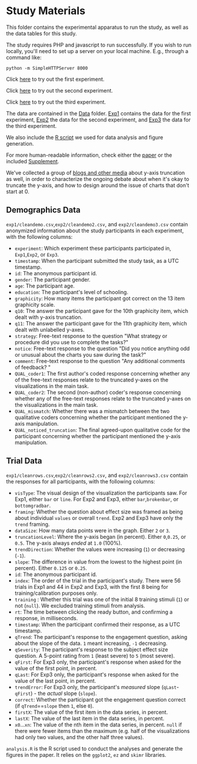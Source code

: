 # Study Materials
This folder contains the experimental apparatus to run the study, as well as the data tables for this study.

The study requires PHP and javascript to run successfully.
If you wish to run locally, you'll need to set up a server on your local machine. E.g., through a command like:
```
python -m SimpleHTTPServer 8000
````

Click [here](consent.html?exp=exp1) to try out the first experiment.

Click [here](consent.html?exp=exp2) to try out the second experiment.

Click [here](consent.html?exp=exp3) to try out the third experiment.

The data are contained in the [Data](data/) folder.
[Exp1](data/exp1) contains the data for the first experiment, [Exp2](data/exp2) the data for the second experiment, and [Exp3](data/exp3) the data for the third experiment.

We also include the [R script](data/analysis.R) we used for data analysis and figure generation.

For more human-readable information, check either the [paper](https://arxiv.org/abs/1907.02035) or the included [Supplement](Supplemental.pdf).

We've collected a group of [blogs and other media](blogs.csv) about y-axis truncation as well, in order to characterize the ongoing debate about when it's okay to truncate the y-axis, and how to design around the issue of charts that don't start at 0.

## Demographics Data
`exp1/cleandemo.csv`,`exp2/cleandemo2.csv`, and `exp2/cleandemo3.csv` contain anonymized information about the study participants in each experiment, with the following columns:
* `experiment`: Which experiment these participants participated in, `Exp1`,`Exp2`, or `Exp3`.
* `timestamp`: When the participant submitted the study task, as a UTC timestamp.
* `id`: The anonymous participant id.
* `gender`: The participant gender.
* `age`: The participant age.
* `education`: The participant's level of schooling.
* `graphicity`: How many items the participant got correct on the 13 item graphicity scale.
* `q10`: The answer the participant gave for the 10th graphicity item, which dealt with y-axis truncation.
* `q11`: The answer the participant gave for the 11th graphicity item, which dealt with unlabelled y-axes.
* `strategy`: Free-text response to the question "What strategy or procedure did you use to complete the tasks?"
* `notice`: Free-text response to the question "Did you notice anything odd or unusual about the charts you saw during the task?"
* `comment`: Free-text response to the question "Any additional comments of feedback? "
* `QUAL_coder1`: The first author's coded response concerning whether any of the free-text responses relate to the truncated y-axes on the visualizations in the main task.
* `QUAL_coder2`: The second (non-author) coder's response concerning whether any of the free-text responses relate to the truncated y-axes on the visualizations in the main task.
* `QUAL_mismatch`: Whether there was a mismatch between the two qualitative coders concerning whether the participant mentioned the y-axis manipulation.
* `QUAL_noticed_truncation`: The final agreed-upon qualitative code for the participant concerning whether the participant mentioned the y-axis manipulation.

## Trial Data
`exp1/cleanrows.csv`,`exp2/cleanrows2.csv`, and `exp2/cleanrows3.csv` contain the responses for all participants, with the following columns:

* `visType`: The visual design of the visualization the participants saw. For Exp1, either `bar` or `line`. For Exp2 and Exp3, either `bar`,`brokenbar`, or `bottomgradbar`.
* `framing`: Whether the question about effect size was framed as being about individual `values` or overall `trend`. Exp2 and Exp3 have only the `trend` framing.
* `dataSize`: How many data points were in the graph. Either `2` or `3`.
* `truncationLevel`: Where the y-axis began (in percent). Either `0`,`0.25`, or `0.5`. The y-axis always _ended_ at `1.0` (100%).
* `trendDirection`: Whether the values were increasing (`1`) or decreasing (`-1`).
* `slope`: The difference in value from the lowest to the highest point (in percent). Either `0.125` or `0.25`.
* `id`: The anonymous participant id.
* `index`: The order of the trial in the participant's study. There were 56 trials in Exp1 and 44 in Exp2 and Exp3, with the first 8 being for training/calibration purposes only.
* `training` : Whether this trial was one of the initial 8 training stimuli (`1`) or not (`null`). We excluded training stimuli from analysis.
* `rt`: The time between clicking the ready button, and confirming a response, in milliseconds.
* `timestamp`: When the participant confirmed their response, as a UTC timestamp.
* `qTrend`: The participant's response to the engagement question, asking about the slope of the data. `1` meant increasing, `-1` decreasing.
* `qSeverity`: The participant's response to the subject effect size question. A 5-point rating from `1` (least severe) to `5` (most severe).
* `qFirst`: For Exp3 only, the participant's response when asked for the value of the first point, in percent.
* `qLast`: For Exp3 only, the participant's response when asked for the value of the last point, in percent.
* `trendError`: For Exp3 only, the participant's *measured* slope (`qLast`-`qFirst`) - the *actual* slope (`slope`).
* `correct`: Whether the participant got the engagement question correct (if `qTrend`==`slope` then `1`, else `0`).
* `firstX`: The value of the first item in the data series, in percent.
* `lastX`: The value of the last item in the data series, in percent.
* `x0`...`xn`: The value of the nth item in the data series, in percent. `null` if there were fewer items than the maximum (e.g. half of the visualizations had only two values, and the other half three values).

`analysis.R` is the R script used to conduct the analyses and generate the figures in the paper. It relies on the `ggplot2`, `ez` and `skimr` libraries.
